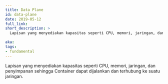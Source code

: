 ```yaml
---
title: Data Plane
id: data-plane
date: 2019-05-12
full_link:
short_description: >
  Lapisan yang menyediakan kapasitas seperti CPU, memori, jaringan, dan penyimpanan sehingga Container dapat dijalankan dan terhubung ke suatu jaringan.

aka:
tags:
- fundamental
---
```

Lapisan yang menyediakan kapasitas seperti CPU, memori, jaringan, dan penyimpanan sehingga Container dapat dijalankan dan terhubung ke suatu jaringan.
